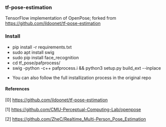 ### tf-pose-estimation

TensorFlow implementation of OpenPose; forked from https://github.com/ildoonet/tf-pose-estimation

### Install
- pip install -r requirements.txt
- sudo apt install swig
- sudo pip install face_recognition
- cd tf_pose/pafprocess/
- swig -python -c++ pafprocess.i && python3 setup.py build_ext --inplace

* You can also follow the full installization process in the original repo

#### References

[0] https://github.com/ildoonet/tf-pose-estimation

[1] https://github.com/CMU-Perceptual-Computing-Lab/openpose

[2] https://github.com/ZheC/Realtime_Multi-Person_Pose_Estimation


